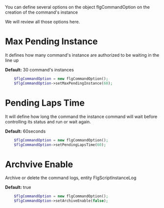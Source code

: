 You can define several options on the object flgCommandOption on the creation of the command's instance

We will review all those options here.

Max Pending Instance
=======

It defines how many command's instance are authorized to be waiting in the line up

**Default:** 30 command's instances

```php
    $flgCommandOption = new flgCommandOption();
    $flgCommandOption->setMaxPendingInstance(60);
```


Pending Laps Time
=======

It will define how long the command the instance command will wait before controlling its status
and run or wait again.

**Default:** 60seconds

```php
    $flgCommandOption = new flgCommandOption();
    $flgCommandOption->setPendingLapsTime(60);
```

Archvive Enable
========

Archive or delete the command logs, entity FlgScriptInstanceLog

**Default:** true

```php
    $flgCommandOption = new flgCommandOption();
    $flgCommandOption->setArchiveEnable(false);
```